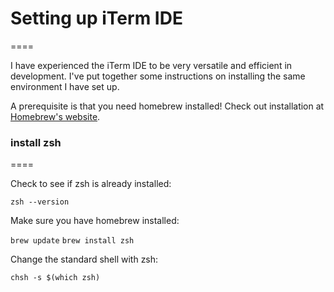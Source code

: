 # Setting up iTerm IDE

====

I have experienced the iTerm IDE to be very versatile and efficient in development. I've put together some instructions on installing the same environment I have set up.

A prerequisite is that you need homebrew installed! Check out installation at [Homebrew's website](https://brew.sh/).

### install zsh

====

Check to see if zsh is already installed:

`zsh --version`


Make sure you have homebrew installed:

`brew update`
`brew install zsh`

Change the standard shell with zsh:

`chsh -s $(which zsh)`

